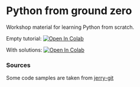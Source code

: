 # Python from ground zero

Workshop material for learning Python from scratch.

Empty tutorial: [![Open In Colab](https://colab.research.google.com/assets/colab-badge.svg)](https://colab.research.google.com/github/alpoktem/python-workshop/blob/main/python_from_ground_zero.ipynb)  

With solutions: [![Open In Colab](https://colab.research.google.com/assets/colab-badge.svg)](https://colab.research.google.com/github/alpoktem/python-workshop/blob/main/python_from_ground_zero_SOLUTIONS.ipynb)  

### Sources

Some code samples are taken from [jerry-git](https://github.com/jerry-git/learn-python3)
